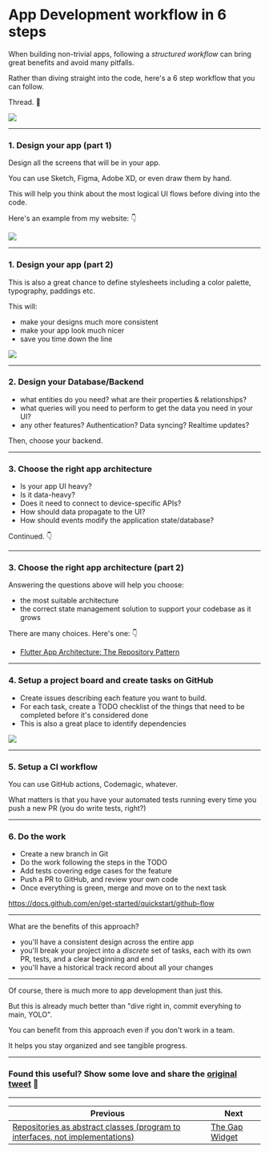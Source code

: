 # App Development workflow in 6 steps

When building non-trivial apps, following a *structured workflow* can bring great benefits and avoid many pitfalls.

Rather than diving straight into the code, here's a 6 step workflow that you can follow.

Thread. 🧵

![](023-app-development-workflow-6-steps.png)

---

### 1. Design your app (part 1)

Design all the screens that will be in your app.

You can use Sketch, Figma, Adobe XD, or even draw them by hand.

This will help you think about the most logical UI flows before diving into the code.

Here's an example from my website: 👇

![](023-designs-figma.png)

---

### 1. Design your app (part 2)

This is also a great chance to define stylesheets including a color palette, typography, paddings etc.

This will:

- make your designs much more consistent
- make your app look much nicer
- save you time down the line

![](023-colors-figma.png)

---

### 2. Design your Database/Backend

- what entities do you need? what are their properties & relationships?
- what queries will you need to perform to get the data you need in your UI?
- any other features? Authentication? Data syncing? Realtime updates?

Then, choose your backend.

---

### 3. Choose the right app architecture

- Is your app UI heavy?
- Is it data-heavy?
- Does it need to connect to device-specific APIs?
- How should data propagate to the UI?
- How should events modify the application state/database?

Continued. 👇

---

### 3. Choose the right app architecture (part 2)

Answering the questions above will help you choose:

- the most suitable architecture
- the correct state management solution to support your codebase as it grows

There are many choices. Here's one: 👇

- [Flutter App Architecture: The Repository Pattern](https://codewithandrea.com/articles/flutter-repository-pattern/)

---

### 4. Setup a project board and create tasks on GitHub

- Create issues describing each feature you want to build.
- For each task, create a TODO checklist of the things that need to be completed before it's considered done
- This is also a great place to identify dependencies

![](023-github-project-board.png)

---

### 5. Setup a CI workflow

You can use GitHub actions, Codemagic, whatever.

What matters is that you have your automated tests running every time you push a new PR (you do write tests, right?)

---

### 6. Do the work

- Create a new branch in Git
- Do the work following the steps in the TODO
- Add tests covering edge cases for the feature
- Push a PR to GitHub, and review your own code
- Once everything is green, merge and move on to the next task

https://docs.github.com/en/get-started/quickstart/github-flow

---

What are the benefits of this approach?

- you'll have a consistent design across the entire app
- you'll break your project into a *discrete* set of tasks, each with its own PR, tests, and a clear beginning and end
- you'll have a historical track record about all your changes

---

Of course, there is much more to app development than just this.

But this is already much better than "dive right in, commit everyhing to main, YOLO".

You can benefit from this approach even if you don't work in a team.

It helps you stay organized and see tangible progress.

---

### Found this useful? Show some love and share the [original tweet](https://twitter.com/biz84/status/1484554041170571264) 🙏

---

| Previous | Next |
| -------- | ---- |
| [Repositories as abstract classes (program to interfaces, not implementations)](../0021-repositories-as-abstract-classes/index.md) | [The Gap Widget](../0023-the-gap-widget/index.md) |